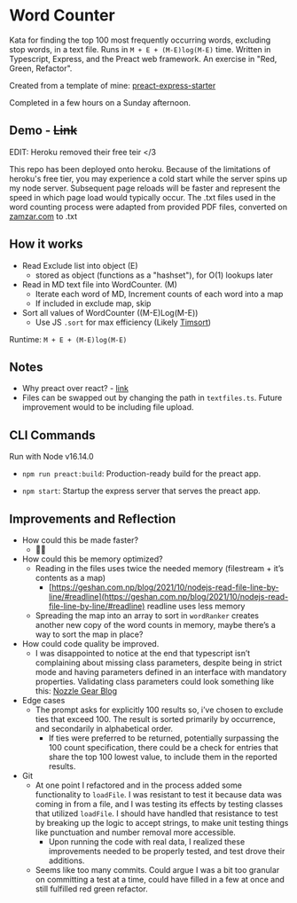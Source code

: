 # Word Counter

Kata for finding the top 100 most frequently occurring words, excluding stop words, in a text file. Runs in `M + E + (M-E)log(M-E)` time. Written in Typescript, Express, and the Preact web framework. An exercise in "Red, Green, Refactor".

Created from a template of mine: [preact-express-starter](https://github.com/bmitchinson/preact-express-starter)

Completed in a few hours on a Sunday afternoon.

## Demo - ~~Link~~
EDIT: Heroku removed their free teir </3

This repo has been deployed onto heroku. Because of the limitations of heroku's free tier, you may experience a cold start while the server spins up my node server. Subsequent page reloads will be faster and represent the speed in which page load would typically occur. The .txt files used in the word counting
process were adapted from provided PDF files, converted on [zamzar.com](zamzar.com)
to .txt

## How it works

-   Read Exclude list into object (E)
    -   stored as object (functions as a "hashset"), for O(1) lookups later
-   Read in MD text file into WordCounter. (M)
    -   Iterate each word of MD, Increment counts of each word into a map
    -   If included in exclude map, skip
-   Sort all values of WordCounter ((M-E)Log(M-E))
    -   Use JS `.sort` for max efficiency (Likely [Timsort](https://v8.dev/blog/array-sort#timsort))

Runtime: `M + E + (M-E)log(M-E)`

## Notes

-   Why preact over react? - [link](https://preactjs.com/)
-   Files can be swapped out by changing the path in `textfiles.ts`. Future
    improvement would to be including file upload.

## CLI Commands

Run with Node v16.14.0

-   `npm run preact:build`: Production-ready build for the preact app.

-   `npm start`: Startup the express server that serves the preact app.

## Improvements and Reflection

-   How could this be made faster?
    -   🤔💭
-   How could this be memory optimized?
    -   Reading in the files uses twice the needed memory (filestream + it’s contents as a map)
        -   [https://geshan.com.np/blog/2021/10/nodejs-read-file-line-by-line/#readline](https://geshan.com.np/blog/2021/10/nodejs-read-file-line-by-line/#readline) readline uses less memory
    -   Spreading the map into an array to sort in `wordRanker` creates another new copy of the word counts in memory, maybe there’s a way to sort the map in place?
-   How could code quality be improved.
    -   I was disappointed to notice at the end that typescript isn’t complaining about missing class parameters, despite being in strict mode and having parameters defined in an interface with mandatory properties. Validating class parameters could look something like this: [Nozzle Gear Blog](https://nozzlegear.com/blog/build-a-simple-object-validation-utility-with-typescript)
-   Edge cases
    -   The prompt asks for explicitly 100 results so, i’ve chosen to exclude ties that exceed 100. The result is sorted primarily by occurrence, and secondarily in alphabetical order.
        -   If ties were preferred to be returned, potentially surpassing the 100 count specification, there could be a check for entries that share the top 100 lowest value, to include them in the reported results.
-   Git
    -   At one point I refactored and in the process added some functionality to `loadFile`. I was resistant to test it because data was coming in from a file, and I was testing its effects by testing classes that utilized `loadFile`. I should have handled that resistance to test by breaking up the logic to accept strings, to make unit testing things like punctuation and number removal more accessible.
        -   Upon running the code with real data, I realized these improvements needed to be properly tested, and test drove their additions.
    -   Seems like too many commits. Could argue I was a bit too granular on committing a test at a time, could have filled in a few at once and still fulfilled red green refactor.
